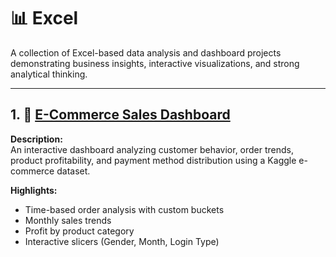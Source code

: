 # 📊 Excel

A collection of Excel-based data analysis and dashboard projects demonstrating business insights, interactive visualizations, and strong analytical thinking.

---

## 1. 🛒 [E-Commerce Sales Dashboard](/E-commerce%dashboard)

**Description:**  
An interactive dashboard analyzing customer behavior, order trends, product profitability, and payment method distribution using a Kaggle e-commerce dataset.

**Highlights:**
- Time-based order analysis with custom buckets
- Monthly sales trends
- Profit by product category
- Interactive slicers (Gender, Month, Login Type)
